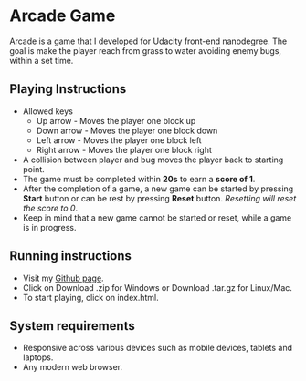 
# Arcade Game
Arcade is a game that I developed for Udacity front-end nanodegree. The goal is make the player reach from grass to water avoiding enemy bugs, within a set time.
## Playing Instructions
* Allowed keys
    * Up arrow - Moves the player one block up
    * Down arrow - Moves the player one block down
    * Left arrow - Moves the player one block left
    * Right arrow - Moves the player one block right
* A collision between player and bug moves the player back to starting point.
* The game must be completed within **20s** to earn a **score of 1**.
* After the completion of a game, a new game can be started by pressing **Start** button or can be rest by pressing **Reset** button. _Resetting will reset the score to 0_.
* Keep in mind that a new game cannot be started or reset, while a game is in progress.

## Running instructions
* Visit my [Github page](https://uthraragavan.github.io/Arcade/).
* Click on Download .zip for Windows or Download .tar.gz for Linux/Mac.
* To start playing, click on index.html.
## System requirements
* Responsive across various devices such as mobile devices, tablets and laptops.
* Any modern web browser.

